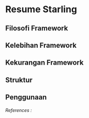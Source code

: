 # Resume Starling

## Filosofi Framework

## Kelebihan Framework

## Kekurangan Framework


## Struktur


## Penggunaan


###### References : 

